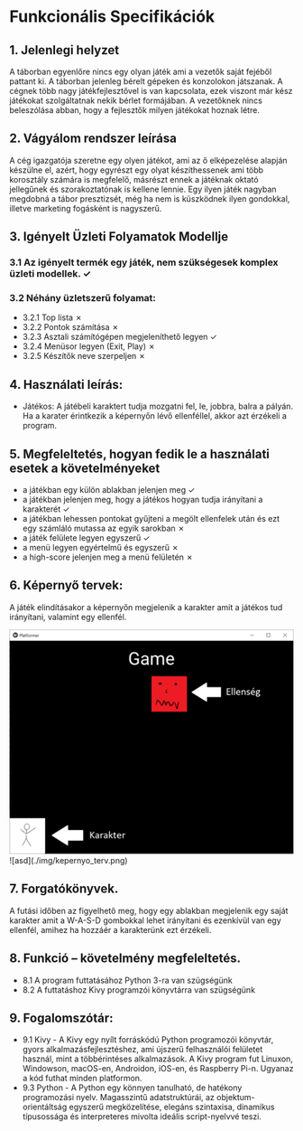 # Funkcionális Specifikációk

## 1. Jelenlegi helyzet
A táborban egyenlőre nincs egy olyan játék ami a vezetők saját fejéből pattant ki.
A táborban jelenleg bérelt gépeken és konzolokon játszanak. A cégnek több nagy játékfejlesztővel 
is van kapcsolata, ezek viszont már kész játékokat szolgáltatnak nekik bérlet formájában. A vezetőknek nincs beleszólása abban, hogy a fejlesztők milyen játékokat hoznak létre.

## 2. Vágyálom rendszer leírása
A cég igazgatója szeretne egy olyen játékot, ami az ő elképezelése alapján készülne el, azért, 
hogy egyrészt egy olyat készíthessenek ami több korosztály számára is megfelelő, másrészt ennek a játéknak
oktató jellegűnek és szorakoztatónak is kellene lennie. Egy ilyen játék nagyban megdobná a tábor presztizsét,
még ha nem is küszködnek ilyen gondokkal, illetve marketing fogásként is nagyszerű.

## 3. Igényelt Üzleti Folyamatok Modellje
### 3.1 Az igényelt termék egy játék, nem szükségesek komplex üzleti modellek. ✓
### 3.2 Néhány üzletszerű folyamat: 
* 3.2.1 Top lista ✗
* 3.2.2 Pontok számítása ✗
* 3.2.3 Asztali számítógépen megjeleníthető legyen ✓
* 3.2.4 Menüsor legyen (Exit, Play) ✗
* 3.2.5 Készítők neve szerpeljen ✗

## 4. Használati leírás:
* Játékos: A játébeli karaktert tudja mozgatni fel, le, jobbra, balra a pályán. Ha a karater érintkezik a képernyőn lévő ellenféllel, akkor azt érzékeli a program.

## 5. Megfeleltetés, hogyan fedik le a használati esetek a követelményeket

* a játékban egy külön ablakban jelenjen meg ✓
* a játékban jelenjen meg, hogy a játékos hogyan tudja irányítani a karakterét ✓
* a játékban lehessen pontokat gyűjteni a megölt ellenfelek után és ezt egy számláló mutassa az egyik sarokban ✗
* a játék felülete legyen egyszerű ✓
* a menü legyen egyértelmű és egyszerű ✗
* a high-score jelenjen meg a menü felületén ✗

## 6. Képernyő tervek:
A játék elindításakor a képernyőn megjelenik a karakter amit a játékos tud irányítani, valamint egy ellenfél.

<img src=".\\img\\kepernyo_terv.png" data-canonical-src=".\\img\\kepernyo_terv.png">
![asd](./img/kepernyo_terv.png)

## 7. Forgatókönyvek.
A futási időben az figyelhető meg, hogy egy ablakban megjelenik egy saját karakter amit a W-A-S-D gombokkal lehet irányítani és ezenkívül van egy ellenfél, amihez ha hozzáér a karakterünk ezt érzékeli.

## 8. Funkció – követelmény megfeleltetés.
* 8.1 A program futtatásához Python 3-ra van szügségünk
* 8.2 A futtatáshoz Kivy programzói könyvtárra van szügségünk

## 9. Fogalomszótár:
* 9.1 Kivy - A Kivy egy nyílt forráskódú Python programozói könyvtár, gyors alkalmazásfejlesztéshez, ami újszerű felhasználói felületet használ, mint a többérintéses alkalmazások. A Kivy program fut Linuxon, Windowson, macOS-en, Androidon, iOS-en, és Raspberry Pi-n. Ugyanaz a kód futhat minden platformon.
* 9.3 Python - A Python egy könnyen tanulható, de hatékony programozási nyelv. Magasszintű adatstruktúrái, az objektum-orientáltság egyszerű megközelítése, elegáns szintaxisa, dinamikus típusossága és interpreteres mivolta ideális script-nyelvvé teszi.
